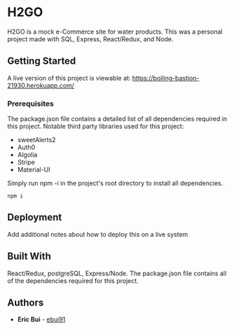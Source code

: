 # H2GO

H2GO is a mock e-Commerce site for water products. This was a personal project made with SQL, Express, React/Redux, and Node.

## Getting Started

A live version of this project is viewable at: 
https://boiling-bastion-21930.herokuapp.com/

### Prerequisites
The package.json file contains a detailed list of all dependencies required in this project.
Notable third party libraries used for this project:
- sweetAlerts2
- Auth0
- Algolia 
- Stripe
- Material-UI

Simply run npm -i in the project's root directory to install all dependencies.

```
npm i
```

## Deployment

Add additional notes about how to deploy this on a live system

## Built With

React/Redux, postgreSQL, Express/Node.
The package.json file contains all of the dependencies required for this project.

## Authors

* **Eric Bui** - [ebui91](https://github.com/ebui91)
